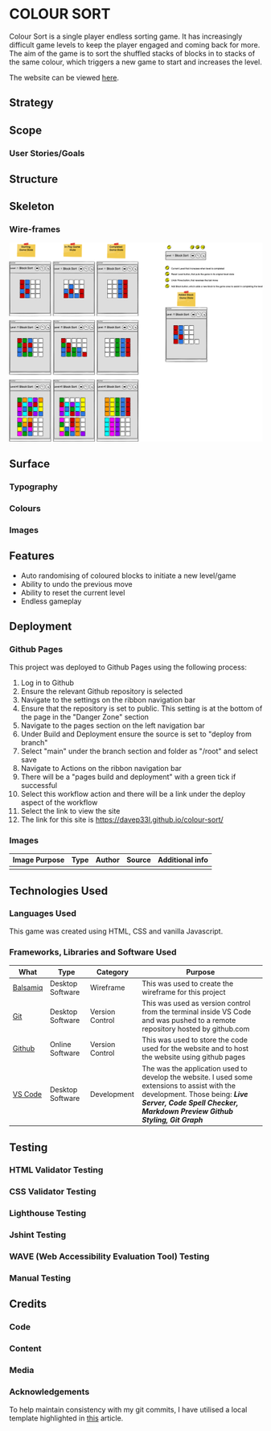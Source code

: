 # COLOUR SORT

Colour Sort is a single player endless sorting game. It has increasingly difficult game levels to keep the player engaged and coming back for more. The aim of the game is to sort the shuffled stacks of blocks in to stacks of the same colour, which triggers a new game to start and increases the level. 

The website can be viewed [here](https://davep33l.github.io/colour-sort/).

## Strategy

## Scope

### User Stories/Goals

## Structure

## Skeleton

### Wire-frames

![wireframe](readme/wireframes/block-sort-wireframe.png)

## Surface

### Typography

### Colours

### Images

## Features

- Auto randomising of coloured blocks to initiate a new level/game
- Ability to undo the previous move
- Ability to reset the current level
- Endless gameplay

## Deployment 

### Github Pages

This project was deployed to Github Pages using the following process:

1. Log in to Github
2. Ensure the relevant Github repository is selected
3. Navigate to the settings on the ribbon navigation bar
4. Ensure that the repository is set to public. This setting is at the bottom of the page in the "Danger Zone" section
5. Navigate to the pages section on the left navigation bar
6. Under Build and Deployment ensure the source is set to "deploy from branch"
7. Select "main" under the branch section and folder as "/root" and select save
8. Navigate to Actions on the ribbon navigation bar
9. There will be a "pages build and deployment" with a green tick if successful
10. Select this workflow action and there will be a link under the deploy aspect of the workflow
11. Select the link to view the site
12. The link for this site is https://davep33l.github.io/colour-sort/

### Images  

| Image Purpose  | Type  | Author  | Source  | Additional info   |
|----------------|-------|---------|---------|-------------------|
|                |       |         |         |                   |

## Technologies Used

### Languages Used

This game was created using HTML, CSS and vanilla Javascript.

### Frameworks, Libraries and Software Used

| What  | Type  | Category  | Purpose  |   
|---|---|---|---|
| [Balsamiq](https://balsamiq.com/wireframes/desktop/) | Desktop Software  | Wireframe  | This was used to create the wireframe for this project  | 
| [Git](https://git-scm.com/)  | Desktop Software  | Version Control  | This was used as version control from the terminal inside VS Code and was pushed to a remote repository hosted by github.com  |
| [Github](https://github.com/)  | Online Software  | Version Control  | This was used to store the code used for the website and to host the website using github pages  |
| [VS Code](https://code.visualstudio.com/) | Desktop Software  | Development  | The was the application used to develop the website. I used some extensions to assist with the development. Those being: ***Live Server, Code Spell Checker, Markdown Preview Github Styling, Git Graph***  |


## Testing

### HTML Validator Testing

### CSS Validator Testing

### Lighthouse Testing

### Jshint Testing

### WAVE (Web Accessibility Evaluation Tool) Testing

### Manual Testing


## Credits

### Code

### Content

### Media

### Acknowledgements

To help maintain consistency with my git commits, I have utilised a local template highlighted in [this](https://blog.ossph.org/how-to-write-a-good-git-commit-message/#setting-up-a-commit-message-template) article.